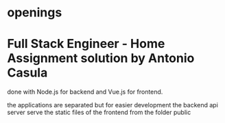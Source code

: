 # openings

# Full Stack Engineer - Home Assignment solution by Antonio Casula

done with Node.js for backend and Vue.js for frontend.

the applications are separated but for easier development the backend api server serve the static files of the frontend from the folder public
